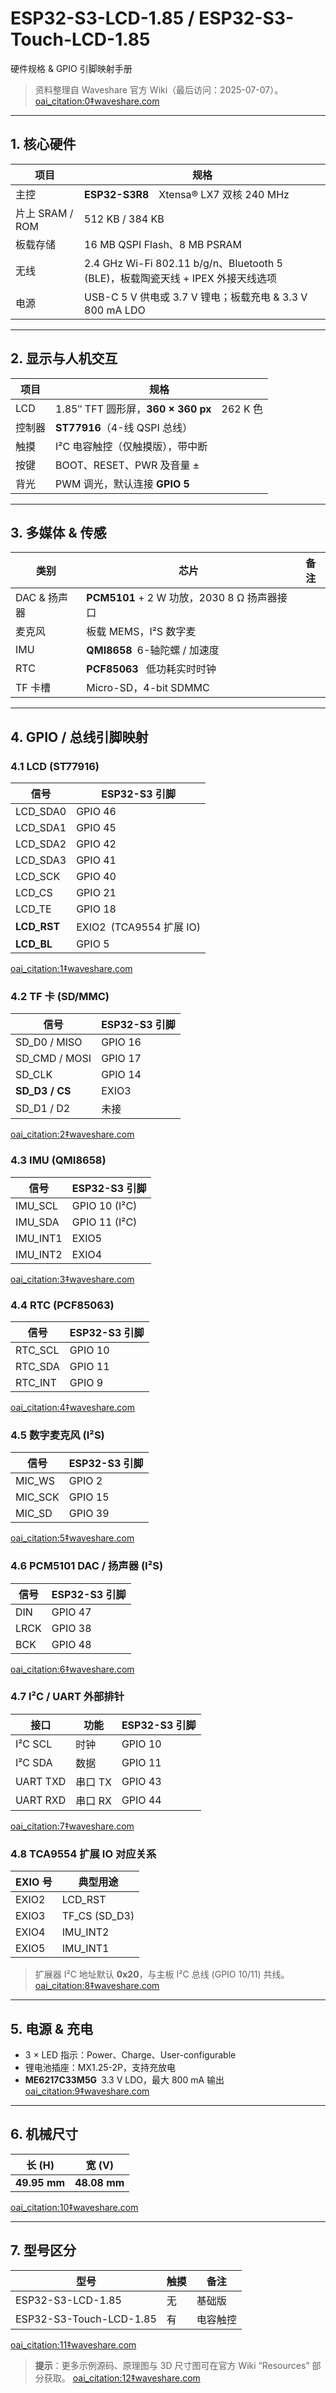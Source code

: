 # ESP32-S3-LCD-1.85 / ESP32-S3-Touch-LCD-1.85

硬件规格 & GPIO 引脚映射手册

> 资料整理自 Waveshare 官方 Wiki（最后访问：2025-07-07）。 [oai_citation:0‡waveshare.com](https://www.waveshare.com/wiki/ESP32-S3-LCD-1.85)

---

## 1. 核心硬件

| 项目            | 规格                                                                            |
| --------------- | ------------------------------------------------------------------------------- |
| 主控            | **ESP32-S3R8** Xtensa® LX7 双核 240 MHz                                         |
| 片上 SRAM / ROM | 512 KB / 384 KB                                                                 |
| 板载存储        | 16 MB QSPI Flash、8 MB PSRAM                                                    |
| 无线            | 2.4 GHz Wi-Fi 802.11 b/g/n、Bluetooth 5 (BLE)，板载陶瓷天线 + IPEX 外接天线选项 |
| 电源            | USB-C 5 V 供电或 3.7 V 锂电；板载充电 & 3.3 V 800 mA LDO                        |

---

## 2. 显示与人机交互

| 项目   | 规格                                        |
| ------ | ------------------------------------------- |
| LCD    | 1.85″ TFT 圆形屏，**360 × 360 px** 262 K 色 |
| 控制器 | **ST77916**（4-线 QSPI 总线）               |
| 触摸   | I²C 电容触控（仅触摸版），带中断            |
| 按键   | BOOT、RESET、PWR 及音量 ±                   |
| 背光   | PWM 调光，默认连接 **GPIO 5**               |

---

## 3. 多媒体 & 传感

| 类别         | 芯片                                        | 备注 |
| ------------ | ------------------------------------------- | ---- |
| DAC & 扬声器 | **PCM5101** + 2 W 功放，2030 8 Ω 扬声器接口 |
| 麦克风       | 板载 MEMS，I²S 数字麦                       |
| IMU          | **QMI8658** 6-轴陀螺 / 加速度               |
| RTC          | **PCF85063**  低功耗实时时钟                |
| TF 卡槽      | Micro-SD，4-bit SDMMC                       |

---

## 4. GPIO / 总线引脚映射

### 4.1 LCD (ST77916)

| 信号        | ESP32-S3 引脚           |
| ----------- | ----------------------- |
| LCD_SDA0    | GPIO 46                 |
| LCD_SDA1    | GPIO 45                 |
| LCD_SDA2    | GPIO 42                 |
| LCD_SDA3    | GPIO 41                 |
| LCD_SCK     | GPIO 40                 |
| LCD_CS      | GPIO 21                 |
| LCD_TE      | GPIO 18                 |
| **LCD_RST** | EXIO2 (TCA9554 扩展 IO) |
| **LCD_BL**  | GPIO 5                  |

[oai_citation:1‡waveshare.com](https://www.waveshare.com/wiki/ESP32-S3-LCD-1.85)

### 4.2 TF 卡 (SD/MMC)

| 信号           | ESP32-S3 引脚 |
| -------------- | ------------- |
| SD_D0 / MISO   | GPIO 16       |
| SD_CMD / MOSI  | GPIO 17       |
| SD_CLK         | GPIO 14       |
| **SD_D3 / CS** | EXIO3         |
| SD_D1 / D2     | 未接          |

[oai_citation:2‡waveshare.com](https://www.waveshare.com/wiki/ESP32-S3-LCD-1.85)

### 4.3 IMU (QMI8658)

| 信号     | ESP32-S3 引脚 |
| -------- | ------------- |
| IMU_SCL  | GPIO 10 (I²C) |
| IMU_SDA  | GPIO 11 (I²C) |
| IMU_INT1 | EXIO5         |
| IMU_INT2 | EXIO4         |

[oai_citation:3‡waveshare.com](https://www.waveshare.com/wiki/ESP32-S3-LCD-1.85)

### 4.4 RTC (PCF85063)

| 信号    | ESP32-S3 引脚 |
| ------- | ------------- |
| RTC_SCL | GPIO 10       |
| RTC_SDA | GPIO 11       |
| RTC_INT | GPIO 9        |

[oai_citation:4‡waveshare.com](https://www.waveshare.com/wiki/ESP32-S3-LCD-1.85)

### 4.5 数字麦克风 (I²S)

| 信号    | ESP32-S3 引脚 |
| ------- | ------------- |
| MIC_WS  | GPIO 2        |
| MIC_SCK | GPIO 15       |
| MIC_SD  | GPIO 39       |

[oai_citation:5‡waveshare.com](https://www.waveshare.com/wiki/ESP32-S3-LCD-1.85)

### 4.6 PCM5101 DAC / 扬声器 (I²S)

| 信号 | ESP32-S3 引脚 |
| ---- | ------------- |
| DIN  | GPIO 47       |
| LRCK | GPIO 38       |
| BCK  | GPIO 48       |

[oai_citation:6‡waveshare.com](https://www.waveshare.com/wiki/ESP32-S3-LCD-1.85)

### 4.7 I²C / UART 外部排针

| 接口     | 功能    | ESP32-S3 引脚 |
| -------- | ------- | ------------- |
| I²C SCL  | 时钟    | GPIO 10       |
| I²C SDA  | 数据    | GPIO 11       |
| UART TXD | 串口 TX | GPIO 43       |
| UART RXD | 串口 RX | GPIO 44       |

[oai_citation:7‡waveshare.com](https://www.waveshare.com/wiki/ESP32-S3-LCD-1.85)

### 4.8 TCA9554 扩展 IO 对应关系

| EXIO 号 | 典型用途      |
| ------- | ------------- |
| EXIO2   | LCD_RST       |
| EXIO3   | TF_CS (SD_D3) |
| EXIO4   | IMU_INT2      |
| EXIO5   | IMU_INT1      |

> 扩展器 I²C 地址默认 **0x20**，与主板 I²C 总线 (GPIO 10/11) 共线。 [oai_citation:8‡waveshare.com](https://www.waveshare.com/wiki/ESP32-S3-LCD-1.85)

---

## 5. 电源 & 充电

- 3 × LED 指示：Power、Charge、User-configurable
- 锂电池插座：MX1.25-2P，支持充放电
- **ME6217C33M5G** 3.3 V LDO，最大 800 mA 输出 [oai_citation:9‡waveshare.com](https://www.waveshare.com/wiki/ESP32-S3-LCD-1.85)

---

## 6. 机械尺寸

| 长 (H)       | 宽 (V)       |
| ------------ | ------------ |
| **49.95 mm** | **48.08 mm** |

[oai_citation:10‡waveshare.com](https://www.waveshare.com/wiki/ESP32-S3-LCD-1.85)

---

## 7. 型号区分

| 型号                    | 触摸 | 备注     |
| ----------------------- | ---- | -------- |
| ESP32-S3-LCD-1.85       | 无   | 基础版   |
| ESP32-S3-Touch-LCD-1.85 | 有   | 电容触控 |

[oai_citation:11‡waveshare.com](https://www.waveshare.com/wiki/ESP32-S3-LCD-1.85)

> **提示**：更多示例源码、原理图与 3D 尺寸图可在官方 Wiki “Resources” 部分获取。 [oai_citation:12‡waveshare.com](https://www.waveshare.com/wiki/ESP32-S3-LCD-1.85)
